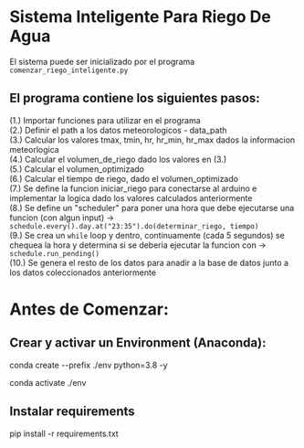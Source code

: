 # Sistema Inteligente Para Riego De Agua

El sistema puede ser inicializado por el programa `comenzar_riego_inteligente.py`

## El programa contiene los siguientes pasos:

(1.) Importar funciones para utilizar en el programa  
(2.) Definir el path a los datos meteorologicos - data_path  
(3.) Calcular los valores tmax, tmin, hr, hr_min, hr_max dados la informacion meteorlogica  
(4.) Calcular el volumen_de_riego dado los valores en (3.)  
(5.) Calcular el volumen_optimizado  
(6.) Calcular el tiempo de riego, dado el volumen_optimizado  
(7.) Se define la funcion iniciar_riego para conectarse al arduino e implementar la logica dado los valores calculados anteriormente  
(8.) Se define un "scheduler" para poner una hora que debe ejecutarse una funcion (con algun input) -> `schedule.every().day.at("23:35").do(determinar_riego, tiempo)`  
(9.) Se crea un `while` loop y dentro, continuamente (cada 5 segundos) se chequea la hora y determina si se deberia ejecutar la funcion con -> `schedule.run_pending()`  
(10.) Se genera el resto de los datos para anadir a la base de datos junto a los datos coleccionados anteriormente  

# Antes de Comenzar:
## Crear y activar un Environment (Anaconda):
conda create --prefix ./env python=3.8 -y

conda activate ./env

## Instalar requirements
pip install -r requirements.txt

